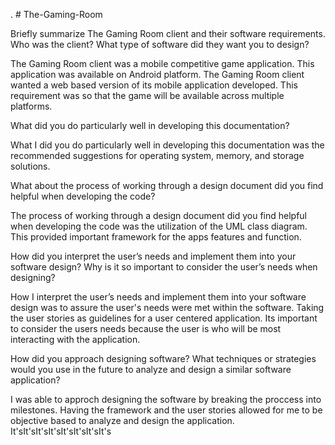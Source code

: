 . # The-Gaming-Room

Briefly summarize The Gaming Room client and their software requirements. Who was the client? What type of software did they want you to design?

The Gaming Room client was a mobile competitive game application. This application was available on Android platform. The Gaming Room client wanted a web based version of its mobile application developed. This requirement was so that the game will be available across multiple platforms. 


What did you do particularly well in developing this documentation?

What I did you do particularly well in developing this documentation was the recommended suggestions for operating system, memory, and storage solutions. 

What about the process of working through a design document did you find helpful when developing the code?

The process of working through a design document did you find helpful when developing the code was the utilization of the UML class diagram. This provided important framework for the apps features and function.

How did you interpret the user’s needs and implement them into your software design? Why is it so important to consider the user’s needs when designing?

How I interpret the user’s needs and implement them into your software design was to assure the user's needs were met within the software. Taking the user stories as guidelines for a user centered application. Its important to consider the users needs because the user is who will be most interacting with the application. 

How did you approach designing software? What techniques or strategies would you use in the future to analyze and design a similar software application?

I was able to approch designing the software by breaking the proccess into milestones. Having the framework and the user stories allowed for me to be objective based to analyze and design the application. It'sIt'sIt'sIt'sIt'sIt'sIt'sIt's
